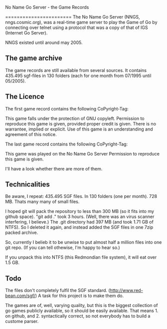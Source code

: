No Name Go Server - the Game Records

=======================
The No Name Go Server (NNGS, nngs.cosmic.org), was a real-time game server to play the Game of Go by connecting over telnet using a protocol that was a copy of that of IGS (Internet Go Server).

NNGS existed until around may 2005.

The game archive 
----------------
The game records are still available from several sources. It contains 435.495 sgf-files in 130 folders (each for one month from 07/1995 until 05/2005).

The Licence
-----------
The first game record contains the following CoPyright-Tag:

  This game falls under the protection of GNU copyleft.
  Permission to reproduce this game is given, provided proper credit is given.
  There is no warrantee, implied or explicit.
  Use of this game is an understanding and agreement of this notice.

The last game record contains the following CoPyright-Tag:

  This game was played on the No Name Go Server
  Permission to reproduce this game is given.

I'll have a look whether there are more of them.

Technicalities
--------------
Be aware, I repeat: 435.495 SGF files. In 130 folders (one per month). 728 MB. Thats many many of small files.

I hoped git will pack the repository to less than 300 MB (so it fits into my github space). 
"git add ." took 3 hours. (Well, there was an virus scanner interfering, I believe.) The .git directory had 397 MB (and took 1.71 GB of NTFS). So I deleted it again, and instead added the SGF files in one 7zip packed archive.

So, currently I belieb it to be unwise to put almost half a million files into one git repo. (If you can tell othewise, I'm happy to hear so.)

If you unpack this into NTFS (this Redmondian file system), it will eat over 1.5 GB.

Todo
-----
The files don't completely fulfil the SGF standard. (http://www.red-bean.com/sgf/) A task for this project is to make them do.

The games are of, well, varying quality, but this is the biggest collection of go games publicly available, so it should be easily available. That means 1. on github, and 2. syntactically correct, so not everybody has to build a custome parser.

